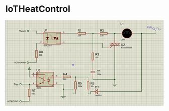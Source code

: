 # IoTHeatControl
![PowerCircuit](https://github.com/gDiode/IoTHeatControl/blob/main/imagenes/Screenshot%202021-11-11%20221612.png)
